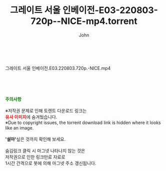 ﻿---
layout: post
title:  "그레이트 서울 인베이전-E03-220803-720p--NICE-mp4.torrent"
author: John
categories: [ 방송/음악 ]
tags: [  ]
image:  
description: "그레이트 서울 인베이전-E03-220803-720p--NICE-mp4 torrent 정보 공유"
toc: true
toc_sticky: true
---

<br>
<div class="view-img">
<a class="view_image" href="https://torrentmobile59.com/bbs/view_image.php?fn=%2Fdata%2Ffile%2Fmusic%2F3735182707_RhVJxBzX_ff324e35c860583a3baed8306f42776b1eba5d00.jpg" target="_blank"><img alt="" class="img-tag" content="https://torrentmobile59.com/data/file/music/3735182707_RhVJxBzX_ff324e35c860583a3baed8306f42776b1eba5d00.jpg" itemprop="image" src="https://torrentmobile59.com/data/file/music/3735182707_RhVJxBzX_ff324e35c860583a3baed8306f42776b1eba5d00.jpg"/></a></div><div class="view-content" itemprop="description">
<p>그레이트 서울 인베이전.E03.220803.720p.-NICE.mp4<br/></p> </div>
    
<br><br><br>
<p data-ke-size="size16"><b><span style="color: green;">주의사항</span></b><br /><br />※저작권 문제로 인해 토렌트 다운로드 링크는<br /><b><span style="color: red;">유사 이미지</span></b>에 숨겨뒀습니다.<br />※Due to copyright issues, the torrent download link is hidden where it looks like an image.<br /><br /><b>'설마'</b>싶은 것까지 확인해 보세요.<br /><br />숨김링크 클릭 시 마그넷 나타나지 않는 것은<br />저작권으로 인한 링크만료 자료로<br />1시간 간격으로 봇에 의해 마그넷 주소 갱신됩니다.</p>
